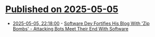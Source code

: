# [Published on 2025-05-05](index.md)

* [2025-05-05, 22:18:00](https://soylentnews.org/article.pl?sid=25/05/03/1949215&from=rss) - [Software Dev Fortifies His Blog With 'Zip Bombs' - Attacking Bots Meet Their End With Software](https://soylentnews.org/article.pl?sid=25/05/03/1949215&from=rss)
